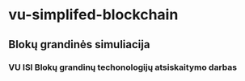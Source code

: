 # vu-simplifed-blockchain

## Blokų grandinės simuliacija

### VU ISI Blokų grandinų techonologijų atsiskaitymo darbas

